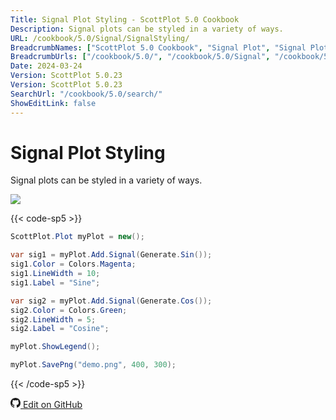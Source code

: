 ```yaml
---
Title: Signal Plot Styling - ScottPlot 5.0 Cookbook
Description: Signal plots can be styled in a variety of ways.
URL: /cookbook/5.0/Signal/SignalStyling/
BreadcrumbNames: ["ScottPlot 5.0 Cookbook", "Signal Plot", "Signal Plot Styling"]
BreadcrumbUrls: ["/cookbook/5.0/", "/cookbook/5.0/Signal", "/cookbook/5.0/Signal/SignalStyling"]
Date: 2024-03-24
Version: ScottPlot 5.0.23
Version: ScottPlot 5.0.23
SearchUrl: "/cookbook/5.0/search/"
ShowEditLink: false
---
```


# Signal Plot Styling


Signal plots can be styled in a variety of ways.

[![](/cookbook/5.0/images/SignalStyling.png?240324174053)](/cookbook/5.0/images/SignalStyling.png?240324174053)

{{< code-sp5 >}}

```cs
ScottPlot.Plot myPlot = new();

var sig1 = myPlot.Add.Signal(Generate.Sin());
sig1.Color = Colors.Magenta;
sig1.LineWidth = 10;
sig1.Label = "Sine";

var sig2 = myPlot.Add.Signal(Generate.Cos());
sig2.Color = Colors.Green;
sig2.LineWidth = 5;
sig2.Label = "Cosine";

myPlot.ShowLegend();

myPlot.SavePng("demo.png", 400, 300);

```

{{< /code-sp5 >}}

<a href='https://github.com/ScottPlot/ScottPlot/blob/main/src/ScottPlot5/ScottPlot5%20Cookbook/Recipes/PlotTypes/Signal.cs'><svg xmlns="http://www.w3.org/2000/svg" width="16" height="16" fill="currentColor" class="mb-1 bi bi-github" viewBox="0 0 16 16">
  <path d="M8 0C3.58 0 0 3.58 0 8c0 3.54 2.29 6.53 5.47 7.59.4.07.55-.17.55-.38 0-.19-.01-.82-.01-1.49-2.01.37-2.53-.49-2.69-.94-.09-.23-.48-.94-.82-1.13-.28-.15-.68-.52-.01-.53.63-.01 1.08.58 1.23.82.72 1.21 1.87.87 2.33.66.07-.52.28-.87.51-1.07-1.78-.2-3.64-.89-3.64-3.95 0-.87.31-1.59.82-2.15-.08-.2-.36-1.02.08-2.12 0 0 .67-.21 2.2.82.64-.18 1.32-.27 2-.27s1.36.09 2 .27c1.53-1.04 2.2-.82 2.2-.82.44 1.1.16 1.92.08 2.12.51.56.82 1.27.82 2.15 0 3.07-1.87 3.75-3.65 3.95.29.25.54.73.54 1.48 0 1.07-.01 1.93-.01 2.2 0 .21.15.46.55.38A8.01 8.01 0 0 0 16 8c0-4.42-3.58-8-8-8"/>
</svg> Edit on GitHub</a>

